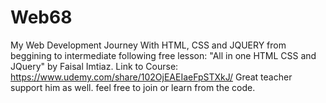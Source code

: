 # Web68
My Web Development Journey With HTML, CSS and JQUERY
from beggining to intermediate
following free lesson:
"All in one HTML CSS and JQuery"
by Faisal Imtiaz.
Link to Course:
https://www.udemy.com/share/102OjEAEIaeFpSTXkJ/
Great teacher support him as well.
feel free to join or learn from the code.
